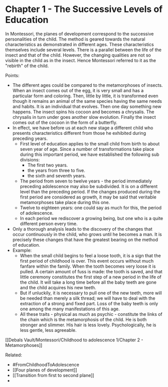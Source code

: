# Chapter 1 - The Successive Levels of Education

In Montessori, the planes of development correspond to the successive personalities of the child. The method is geared towards the natural characteristics as demonstrated in different ages. These characteristics themselves include several levels. There is a parallel between the life of the insect and that of the child. However, the changing qualities are not so visible in the child as in the insect. Hence Montessori referred to it as the "rebirth" of the child. 

Points:
- The different ages could be compared to the metamorphoses of insects.  When an insect comes out of the egg, it is very small and has a particular form and coloring. Then, little by little, it is transformed even though it remains an animal of the same species having the same needs and habits. It is an individual that evolves. Then one day something new happens. The insect spins his cocoon and becomes a chrysalis. The chrysalis in turn under goes another slow evolution. Finally the insect comes out of the cocoon in the form of a butterfly. 
- In effect, we have before us at each new stage a different child who presents characteristics different from those he exhibited during preceding years. 
	- First level of education applies to the small child from birth to about seven year of age. Since a number of transformations take place during this important period, we have established the following sub divisions:
		- The first two years.
		- the years from three to five.
		- the sixth and seventh years.
	- The period from seven to twelve years - the period immediately preceding adolescence may also be subdivided. It is on a different level than the preceding period. If the changes produced during the first period are considered as growth, it may be said that veritable metamorphoses take place during this one. 
	- Twelve to eighteen years: one could say as much for this, the period of adolescence. 
	- In each period we rediscover a growing being, but one who is a quite different person every time. 
- Only a thorough analysis leads to the discovery of the changes that occur continuously in the child, who grows until he becomes a man. It is precisely these changes that have the greatest bearing on the method of education. 
- Example:
	- When the small child begins to feel a loose tooth, it is a sign that the first period of childhood is over. This event occurs without much fanfare within the family. When the tooth becomes very loose it is pulled. A certain amount of fuss is made: the tooth is saved, and that little ceremony constitutes the first step of a new period in the life of the child. It will take a long time before all the baby teeth are gone and the child acquires his new teeth. 
	- But if unluckily, it is necessary to pull one of the new teeth, more will be needed than merely a silk thread; we will have to deal with the extraction of a strong and fixed part. Loss of the baby teeth is only one among the many manifestations of this age. 
	- All these traits - physical as much as psychic - constitute the links of the chain which is the metamorphosis of the child. He is both stronger and slimmer. His hair is less lovely. Psychologically, he is less gentle, less agreeable. 

[[Debals Vault/Montessori/Childhood to adolescence 1/Chapter 2 - Metamorphoses]]

Related:
- #FromChildhoodToAdolescence 
- [[Four planes of development]]
- [[Transition from first to second plane]]
- 







	